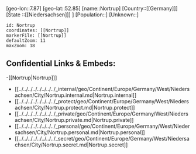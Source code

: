 ﻿---
location: [52.85,7.87]
mapzoom: [7,12] 
mapmarker: city 
type: City
tags:
- geo/City


SpocWebEntityId: 32963
isDeleted: false
confidential: public

---
[geo-lon::7.87]
[geo-lat::52.85]
[name::Nortrup]
[Country::[[Germany]]]
[State ::[[Niedersachsen]]] ]
[Population::]
[Unknown::]


```leaflet
id: Nortrup
coordinates: [[Nortrup]]
markerFile: [[Nortrup]]
defaultZoom: 11 
maxZoom: 18
```


## Confidential Links & Embeds: 
-[[Nortrup|Nortrup]]] 
- [[../../../../../../../../_internal/geo/Continent/Europe/Germany/West/Niedersachsen/City/Nortrup.internal.md|Nortrup.internal]] 
- [[../../../../../../../../_protect/geo/Continent/Europe/Germany/West/Niedersachsen/City/Nortrup.protect.md|Nortrup.protect]] 
- [[../../../../../../../../_private/geo/Continent/Europe/Germany/West/Niedersachsen/City/Nortrup.private.md|Nortrup.private]] 
- [[../../../../../../../../_personal/geo/Continent/Europe/Germany/West/Niedersachsen/City/Nortrup.personal.md|Nortrup.personal]] 
- [[../../../../../../../../_secret/geo/Continent/Europe/Germany/West/Niedersachsen/City/Nortrup.secret.md|Nortrup.secret]] 
